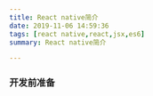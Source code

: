 ```yaml
---
title: React native简介
date: 2019-11-06 14:59:36
tags: [react native,react,jsx,es6]
summary: React native简介

---
```



### 开发前准备

